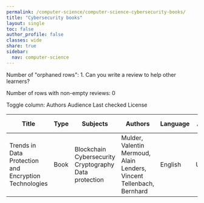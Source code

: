 ```yaml
---
permalink: /computer-science/computer-science-cybersecurity-books/
title: "Cybersecurity books"
layout: single
toc: false
author_profile: false
classes: wide
share: true
sidebar:
  nav: computer-science
---
```


Number of "orphaned rows": 1. Can you write a review to help other learners?

Number of rows with non-empty reviews: 0

<div class="table_cols_toggles">
Toggle column: <a class="toggle-vis btn btn--danger" data-column="3">Authors</a> <a class="toggle-vis btn btn--danger" data-column="5">Audience</a> <a class="toggle-vis btn btn--danger" data-column="8">Last checked</a> <a class="toggle-vis btn btn--danger" data-column="9">License</a>
</div>
<table class="display" style="width:100%">
<thead>
<tr>
    <th>Title</th>
    <th>Type</th>
    <th>Subjects</th>
    <th>Authors</th>
    <th>Language</th>
    <th>Audience</th>
    <th>Reviews</th>
    <th>URLs</th>
    <th>Last checked</th>
    <th>License</th>
</tr>
</thead>
<tbody>
<tr>
    <td>Trends in Data Protection and Encryption Technologies</td>
    <td>Book</td>
    <td>Blockchain<br>Cybersecurity<br>Cryptography<br>Data protection</td>
    <td>Mulder, Valentin<br>Mermoud, Alain<br>Lenders, Vincent<br>Tellenbach, Bernhard</td>
    <td>English</td>
    <td>Undergrad</td>
    <td></td>
    <td><a href="https://link.springer.com/content/pdf/10.1007/978-3-031-33386-6.pdf" target="_blank">PDF</a><br><a href="https://link.springer.com/download/epub/10.1007/978-3-031-33386-6.epub" target="_blank">EPUB</a><br><a href="https://link.springer.com/book/10.1007/978-3-031-33386-6" target="_blank">Site</a></td>
    <td>2023-11-26</td>
    <td>CC BY 4.0 DEED</td>
</tr>
<tfoot>
<tr>
    <td></td>
    <td></td>
    <td></td>
    <td></td>
    <td></td>
    <td></td>
    <td></td>
    <td></td>
    <td></td>
    <td></td>
</tr>
</tfoot>
